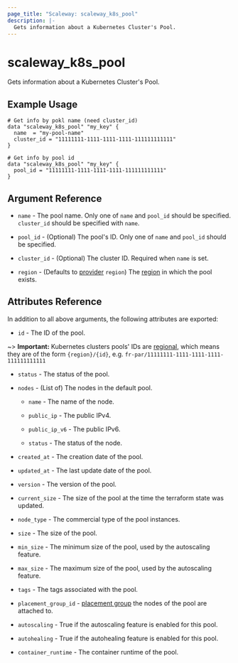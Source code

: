 ```yaml
---
page_title: "Scaleway: scaleway_k8s_pool"
description: |-
  Gets information about a Kubernetes Cluster's Pool.
---
```


# scaleway_k8s_pool

Gets information about a Kubernetes Cluster's Pool.

## Example Usage

```hcl
# Get info by pokl name (need cluster_id)
data "scaleway_k8s_pool" "my_key" {
  name  = "my-pool-name"
  cluster_id = "11111111-1111-1111-1111-111111111111"
}

# Get info by pool id
data "scaleway_k8s_pool" "my_key" {
  pool_id = "11111111-1111-1111-1111-111111111111"
}
```

## Argument Reference

- `name` - The pool name. Only one of `name` and `pool_id` should be specified. `cluster_id` should be specified with `name`.

- `pool_id` - (Optional) The pool's ID. Only one of `name` and `pool_id` should be specified.

- `cluster_id` - (Optional) The cluster ID. Required when `name` is set.

- `region` - (Defaults to [provider](../index.md#arguments-reference) `region`) The [region](../guides/regions_and_zones.md#regions) in which the pool exists.

## Attributes Reference

In addition to all above arguments, the following attributes are exported:

- `id` - The ID of the pool.

~> **Important:** Kubernetes clusters pools' IDs are [regional](../guides/regions_and_zones.md#resource-ids), which means they are of the form `{region}/{id}`, e.g. `fr-par/11111111-1111-1111-1111-111111111111`

- `status` - The status of the pool.

- `nodes` - (List of) The nodes in the default pool.

    - `name` - The name of the node.

    - `public_ip` - The public IPv4.

    - `public_ip_v6` - The public IPv6.

    - `status` - The status of the node.

- `created_at` - The creation date of the pool.

- `updated_at` - The last update date of the pool.

- `version` - The version of the pool.

- `current_size` - The size of the pool at the time the terraform state was updated.

- `node_type` - The commercial type of the pool instances.

- `size` - The size of the pool.

- `min_size` - The minimum size of the pool, used by the autoscaling feature.

- `max_size` - The maximum size of the pool, used by the autoscaling feature.

- `tags` - The tags associated with the pool.

- `placement_group_id` - [placement group](https://developers.scaleway.com/en/products/instance/api/#placement-groups-d8f653) the nodes of the pool are attached to.

- `autoscaling` - True if the autoscaling feature is enabled for this pool.

- `autohealing` - True if the autohealing feature is enabled for this pool.

- `container_runtime` - The container runtime of the pool.
